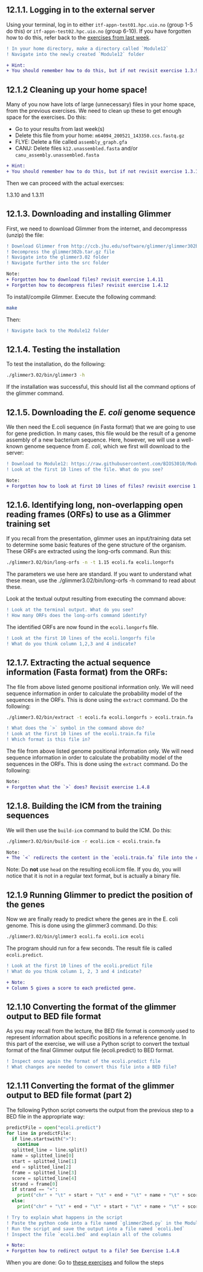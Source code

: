 ## 12.1.1. Logging in to the external server
Using your terminal, log in to either `itf-appn-test01.hpc.uio.no` (group 1-5 do this) or `itf-appn-test02.hpc.uio.no` (group
6-10). If you have forgotten how to do this, refer back to the [exercises from last week](https://github.com/BIOS3010/Module-7---HTS/blob/main/00-Get_started.md#logging-on-to-the-server).

```diff
! In your home directory, make a directory called `Module12` 
! Navigate into the newly created `Module12` folder
```

```diff
+ Hint:
+ You should remember how to do this, but if not revisit exercise 1.3.9 and 1.3.3
```

## 12.1.2 Cleaning up your home space!
Many of you now have lots of large (unnecessary) files in your home space, from the previous exercises. We need to clean up these to get enough space for the exercises. Do this:
- Go to your results from last week(s)
- Delete this file from your home: `m64094_200521_143350.ccs.fastq.gz`
- FLYE: Delete a file called `assembly_graph.gfa`
- CANU: Delete files `k12.unassembled.fasta` and/or `canu_assembly.unassembled.fasta`


```diff
+ Hint:
+ You should remember how to do this, but if not revisit exercise 1.3.10 and 1.3.11
```

Then we can proceed with the actual exercses:


1.3.10 and 1.3.11
## 12.1.3. Downloading and installing Glimmer
First, we need to download Glimmer from the internet, and decompresss (unzip) the file:
```diff
! Download Glimmer from http://ccb.jhu.edu/software/glimmer/glimmer302b.tar.gz to the Module12 folder
! Decompress the glimmer302b.tar.gz file
! Navigate into the glimmer3.02 folder 
! Navigate further into the src folder 
```

```diff
Note: 
+ Forgotten how to download files? revisit exercise 1.4.11
+ Forgotten how to decompress files? revisit exercise 1.4.12
```
To install/compile Glimmer. Execute the following command:

```bash
make
```

Then:
```diff
! Navigate back to the Module12 folder
```

## 12.1.4. Testing the installation
To test the installation, do the following:
```bash
./glimmer3.02/bin/glimmer3 -h
```
If the installation was successful, this should list all the command options of the glimmer command.

## 12.1.5. Downloading the *E. coli* genome sequence
We then need the E.coli sequence (in Fasta format) that we are going to use for gene prediction. In many cases, this file would be the result of a genome assembly of a new bacterium sequence. Here, however, we will use a well-known genome sequence from *E. coli*, which we first will download to the server:

```diff
! Download to Module12: https://raw.githubusercontent.com/BIOS3010/Module-12-Gene-annotation/main/ecoli.fa
! Look at the first 10 lines of the file. What do you see?
```

```diff
Note: 
+ Forgotten how to look at first 10 lines of files? revisit exercise 1.4.4 
```

## 12.1.6. Identifying long, non-overlapping open reading frames (ORFs) to use as a Glimmer training set
If you recall from the presentation, glimmer uses an input/training data set to determine some basic features of the gene structure of the organism. These ORFs are extracted using the long-orfs command. Run this:

```bash
./glimmer3.02/bin/long-orfs -n -t 1.15 ecoli.fa ecoli.longorfs
```
The parameters we use here are standard. If you want to understand what these mean, use the ./glimmer3.02/bin/long-orfs -h command to read about these.

Look at the textual output resulting from executing the command above:
```diff
! Look at the terminal output. What do you see?
! How many ORFs does the long-orfs command identify?
```

The identified ORFs are now found in the `ecoli.longorfs` file. 
```diff
! Look at the first 10 lines of the ecoli.longorfs file
! What do you think column 1,2,3 and 4 indicate?
```

## 12.1.7. Extracting the actual sequence information (Fasta format) from the ORFs:
The file from above listed genome positional information only. We will need sequence information in order to calculate the probability model of the sequences in the ORFs. This is done using the `extract` command. Do the following:

```bash
./glimmer3.02/bin/extract -t ecoli.fa ecoli.longorfs > ecoli.train.fa
```

```diff
! What does the `>` symbol in the command above do?
! Look at the first 10 lines of the ecoli.train.fa file
! Which format is this file in?
```

The file from above listed genome positional information only. We will need sequence information in order to calculate the probability model of the sequences in the ORFs. This is done using the `extract` command. Do the following:
```diff
Note:
+ Forgotten what the `>` does? Revisit exercise 1.4.8
```

## 12.1.8. Building the ICM from the training sequences
We will then use the `build-icm` command to build the ICM. Do this:
```bash
./glimmer3.02/bin/build-icm -r ecoli.icm < ecoli.train.fa
```

```diff
Note:
+ The `<` redirects the content in the `ecoli.train.fa` file into the command on the left side
```

Note: Do **not** use `head` on the resulting ecoli.icm file. If you do, you will notice that it is not in a regular text format, but is actually a binary file.

## 12.1.9 Running Glimmer to predict the position of the genes
Now we are finally ready to predict where the genes are in the E. coli genome. This is done using the glimmer3 command. Do this:

```bash
./glimmer3.02/bin/glimmer3 ecoli.fa ecoli.icm ecoli
```
The program should run for a few seconds. The result file is called `ecoli.predict`. 

```diff
! Look at the first 10 lines of the ecoli.predict file
! What do you think column 1, 2, 3 and 4 indicate?
```

```diff
+ Note: 
+ Column 5 gives a score to each predicted gene.
```
## 12.1.10 Converting the format of the glimmer output to BED file format
As you may recall from the lecture, the BED file format is commonly used to represent information about specific positions in a reference genome. In this part of the exercise, we will use a Python script to convert the textual format of the final Glimmer output file (ecoli.predict) to BED format. 

```diff
! Inspect once again the format of the ecoli.predict file
! What changes are needed to convert this file into a BED file?
```

## 12.1.11 Converting the format of the glimmer output to BED file format (part 2)
The following Python script converts the output from the previous step to a BED file in the appropriate way:

```python
predictFile = open("ecoli.predict") 
for line in predictFile:
  if line.startswith(">"):
    continue
  splitted_line = line.split()
  name = splitted_line[0]
  start = splitted_line[1]
  end = splitted_line[2]
  frame = splitted_line[3]
  score = splitted_line[4]
  strand = frame[0]
  if strand == "+":
    print("chr" + "\t" + start + "\t" + end + "\t" + name + "\t" + score + "\t" + strand) 
  else:
    print("chr" + "\t" + end + "\t" + start + "\t" + name + "\t" + score + "\t" + strand)
```

```diff
! Try to explain what happens in the script
! Paste the python code into a file named `glimmer2bed.py` in the Module12 folder
! Run the script and save the output into a file named `ecoli.bed`
! Inspect the file `ecoli.bed` and explain all of the columns
```

```diff
+ Note:
+ Forgotten how to redirect output to a file? See Exercise 1.4.8
```

When you are done: Go to [these exercises](Exercise2.md) and follow the steps
